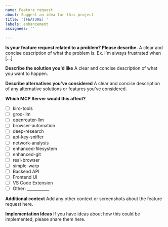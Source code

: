 ```yaml
---
name: Feature request
about: Suggest an idea for this project
title: '[FEATURE] '
labels: enhancement
assignees: ''

---
```


**Is your feature request related to a problem? Please describe.**
A clear and concise description of what the problem is. Ex. I'm always frustrated when [...]

**Describe the solution you'd like**
A clear and concise description of what you want to happen.

**Describe alternatives you've considered**
A clear and concise description of any alternative solutions or features you've considered.

**Which MCP Server would this affect?**
- [ ] kiro-tools
- [ ] groq-llm
- [ ] openrouter-llm
- [ ] browser-automation
- [ ] deep-research
- [ ] api-key-sniffer
- [ ] network-analysis
- [ ] enhanced-filesystem
- [ ] enhanced-git
- [ ] real-browser
- [ ] simple-warp
- [ ] Backend API
- [ ] Frontend UI
- [ ] VS Code Extension
- [ ] Other: ___________

**Additional context**
Add any other context or screenshots about the feature request here.

**Implementation Ideas**
If you have ideas about how this could be implemented, please share them here.